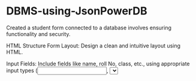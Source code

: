 # DBMS-using-JsonPowerDB
Created a student form connected to a database involves ensuring functionality and security.

HTML Structure
Form Layout: Design a clean and intuitive layout using HTML.

Input Fields: Include fields like name, roll No, class, etc., using appropriate input types (<input>, <select>, <textarea>).

Submit Button: Implement a submit button (<button type="submit">) to send data to the server.

JavaScript (Optional for Validation and Interactivity)
Form Validation: Use JavaScript for client-side validation (e.g., required fields) to enhance user experience.

Database Integration (JPDB)
Backend Integration: Set up server-side scripts to handle incoming form data and interact with JPDB.

Security Measures: Implement security measures such as input sanitization, parameterized queries, and HTTPS for data transmission.

Data Storage: Store form data securely in JPDB, ensuring data integrity and accessibility.
